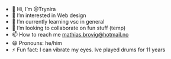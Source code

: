 - 👋 Hi, I’m @Trynira
- 👀 I’m interested in Web design
- 🌱 I’m currently learning vsc in general
- 💞️ I’m looking to collaborate on fun stuff (temp)
- 📫 How to reach me mathias.brovig@hotmail.no
- 😄 Pronouns: he/him
- ⚡ Fun fact: I can vibrate my eyes. Ive played drums for 11 years

<!---
Trynira/Trynira is a ✨ special ✨ repository because its `README.md` (this file) appears on your GitHub profile.
You can click the Preview link to take a look at your changes.
--->
